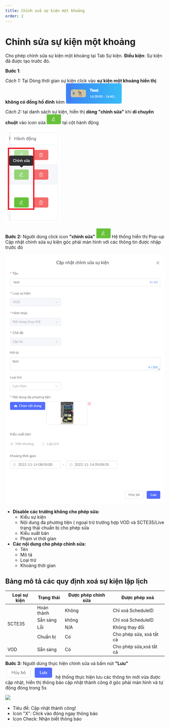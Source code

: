 ```yaml
---
title: Chỉnh sửa sự kiện một khoảng
order: 2
---
```

# Chỉnh sửa sự kiện một khoảng
Cho phép chỉnh sửa sự kiện một khoảng tại Tab Sự kiện.
**Điều kiện**: Sự kiện đã được tạo trước đó.

 **Bước 1**: 

 *Cách 1:* Tại Dòng thời gian sự kiện click vào **sự kiện một khoảng hiển thị không có đồng hồ đính** kèm
  ![](../../images/Event_Onetime.png)

 *Cách 2:* tại danh sách sự kiện, hiển thị **dòng "chỉnh sửa"** khi **di chuyển chuột** vào icon sửa ![](../../images/icon_edit.png) tại cột hành động
 
  ![](../../images/Action_edit_event_list.png)

 **Bước 2:** Người dùng click icon **"chỉnh sửa"** ![](../../images/icon_edit.png)
 Hệ thống hiển thị Pop-up Cập nhật chỉnh sửa sự kiện góc phải màn hình với các thông tin được nhập trước đó 
 
 ![](../../images/Popup_edit_event_Onetime.png)

* **Disable các trường không cho phép sửa:**
    * Kiểu sự kiện
    * Nội dung đa phương tiện ( ngoại trừ trường hợp VOD và SCTE35/Live trạng thái chuẩn bị cho phép sửa
    * Kiểu xuất bản
    * Phạm vi thời gian
* **Các nội dung cho phép chỉnh sửa:**
   * Tên
   * Mô tả
   * Loại trừ
   * Khoảng thời gian


## Bảng mô tả các quy định xoá sự kiện lập lịch 


<table class="tg">
<thead>
  <tr>
    <th class="tg-0pky"><span style="font-weight:bold">Loại sự kiện</span></th>
    <th class="tg-0pky"><span style="font-weight:bold">Trạng thái</span></th>
    <th class="tg-0pky"><span style="font-weight:bold">Được phép chỉnh sửa</span></th>
    <th class="tg-0pky"><span style="font-weight:bold">Được phép xoá</span></th>
  </tr>
</thead>
<tbody>
  <tr>
    <td class="tg-0pky" rowspan="4">SCTE35</td>
    <td class="tg-0pky">Hoàn thành</td>
    <td class="tg-0pky">Không</td>
    <td class="tg-0pky">Chỉ xoá ScheduleID</td>
  </tr>
  <tr>
    <td class="tg-0pky">Sẵn sàng</td>
    <td class="tg-0pky">không</td>
    <td class="tg-0pky">Chỉ xoá ScheduleID</td>
  </tr>
  <tr>
    <td class="tg-0pky">Lỗi</td>
    <td class="tg-0pky">N/A</td>
    <td class="tg-0pky">Không thay đổi</td>
  </tr>
  <tr>
    <td class="tg-0pky">Chuẩn bị</td>
    <td class="tg-0pky">Có</td>
    <td class="tg-0pky">Cho phép sửa, xoá tất cả</td>
  </tr>
  <tr>
    <td class="tg-0pky">VOD</td>
    <td class="tg-0pky">Sẵn sàng</td>
    <td class="tg-0pky">Có</td>
    <td class="tg-0pky">Cho phép sửa,xoá tất cả</td>
  </tr>
</tbody>
</table>


 **Bước 3:** Người dùng thực hiện chỉnh sửa và bấm nút **"Lưu"** ![](../../images/Button_Cancel_Save.png)  hệ thống thực hiện lưu các thông tin mới vừa được cập nhật, hiển thị thông báo cập nhật thành công ở góc phải màn hình và tự động đóng trong 5s
 
  ![](../../images/Notify_success_edit_channel.png)

 * Tiêu đề: Cập nhật thành công!
 * Icon "X": Click vào đóng ngay thông báo
 * Icon Check: Nhận biết thông báo